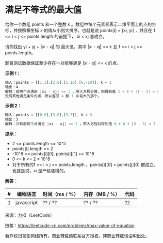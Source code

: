 # 满足不等式的最大值

给你一个数组 points 和一个整数 k 。数组中每个元素都表示二维平面上的点的坐标，并按照横坐标 x 的值从小到大排序。也就是说 points[i] = [xi, yi] ，并且在 1 <= i < j <= points.length 的前提下， xi < xj 总成立。

请你找出 yi + yj + |xi - xj| 的 最大值，其中 |xi - xj| <= k 且 1 <= i < j <= points.length。

题目测试数据保证至少存在一对能够满足 |xi - xj| <= k 的点。

**示例 1：**

``` javascript
输入：points = [[1,3],[2,0],[5,10],[6,-10]], k = 1
输出：4
解释：前两个点满足 |xi - xj| <= 1 ，带入方程计算，则得到值 3 + 0 + |1 - 2| = 4 。第三个和第四个点也满足条件，得到值 10 + -10 + |5 - 6| = 1 。
没有其他满足条件的点，所以返回 4 和 1 中最大的那个。
```

**示例 2：**

``` javascript
输入：points = [[0,0],[3,0],[9,2]], k = 3
输出：3
解释：只有前两个点满足 |xi - xj| <= 3 ，带入方程后得到值 0 + 0 + |0 - 3| = 3 。
```

**提示：**

- 2 <= points.length <= 10^5
- points[i].length == 2
- -10^8 <= points[i][0], points[i][1] <= 10^8
- 0 <= k <= 2 * 10^8
- 对于所有的1 <= i < j <= points.length ，points[i][0] < points[j][0] 都成立。也就是说，xi 是严格递增的。

**解答：**

**#**|**编程语言**|**时间（ms / %）**|**内存（MB / %）**|**代码**
--|--|--|--|--
1|javascript|?? / ??|?? / ??|[??](./javascript/ac_v1.js)

来源：力扣（LeetCode）

链接：https://leetcode-cn.com/problems/max-value-of-equation

著作权归领扣网络所有。商业转载请联系官方授权，非商业转载请注明出处。
